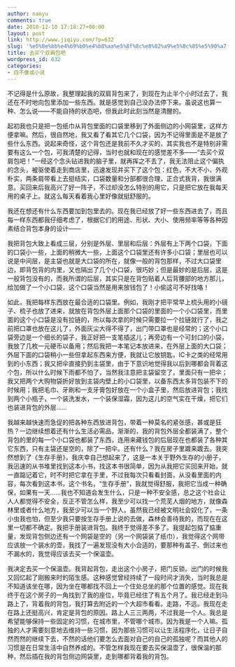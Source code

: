 ```yaml
---
author: nanyu
comments: true
date: 2010-12-10 17:18:27+00:00
layout: post
link: http://www.jiqiyu.com/?p=632
slug: '%e5%8e%bb%e4%b9%b0%e4%b8%aa%e5%8f%8c%e8%82%a9%e5%8c%85%e5%90%a7'
title: 去买个双肩包吧
wordpress_id: 632
categories:
- 四不像或小说
---
```


不记得是什么原故，我整理起我的双肩背包来了，到现在为止半个小时过去了，我还在不时地向包里添加一些东西。就是感觉到自己没办法停下来。虽说这也算一种、怎么说——不能自持的状态吧，但我此时此刻当然是清醒的。


起初我也只是把一包纸巾从背包里面的口袋里移到了外面侧边的小网袋里，这样方便拿嘛。然后，很自然地，我又看了看其它几个口袋，因为不记得里面是不是放了些什么东西。说起来奇怪，这个背包还是我前不久才买的，其实我也不是特别非需要有这么一个包，可我清楚的记得，当时也就和现在的感觉差不多——“去买个双肩包吧！”一经这个念头钻进我的脑子里，就再挥之不去了，我无法阻止这个偏执的念头，被驱使着走到商店里，迅速发现并买下了这个包：红色，不大不小，外观朴实，两条肩带看上去挺结实，口袋数量和分部都很合理，正合式我背，我很满意。买回来后我高兴了好一阵子，不过却没怎么特别的用它，只是把它放在我每天用的桌子上。就这么每天看着我心里好像就挺舒服的。


我还在想还有什么东西要加到包里去的。现在我已经放了好一些东西进去了，而且每一样东西都我仔细考虑了，根据它们的用途、形状、大小、使用频率等等各种因素结合背包本身的设计——


我把背包大致上看成三层，分别是外层、里层和后层：外层有上下两个口袋，下面的口袋小一些，上面的稍微大一些，上面这个口袋里还有许多小口袋；里层也可以说是中间层，是主袋也就是大口袋的所在，就像一般的背包那样，不过大口袋里边，即背包背的内里，又也隔出了几个小口袋，很巧妙；但是最妙的是后层，这是一般背包没有的，而我所谓的后层，其实只是在背包贴着人后背腰部的地方那儿，给加做了一个小口袋，这个口袋当然是用来放钱包了！小偷这可不好找咯！


如此，我把每样东西放在最合适的口袋里。例如，我刚才把平常早上梳头用的小镜子、梳子也放了进来，就放在背包外层上面那个口袋的里面的一个小口袋里，而里面的这个小口袋是没有拉链的，所以每次拿的时候只需要拉一个拉链就行了，我之前把口罩也放在这儿了，外面灰尘大得不得了，出门带口罩也是经常的；这个小口袋旁边是一个细长的袋子，我正好把一支笔插这儿；再旁边有一个可封口的小袋，我放了几枚一元硬币以备用；然后我把一本笔记本放进来，在外层上面的大口袋；外层下面的口袋稍小一些但拿起东西来方便，我就让它放钥匙，IC卡之类的经常用到的小东西；我又把伞直接扔到主袋里，由于下意识地觉得我以后到哪都会背着这个包，所以什么时候下雨都不怕了，当然我注意把主袋留空了，里面只有一把伞；我又把两个大购物袋折好放到主袋内壁上的小口袋里，以备东西太多背包装不下的时候用；我把毛巾、牙刷和一支牙膏包好放在一个小盒子里，然后放进背包；我找到两个小瓶子，一个装洗发水，一个装保湿霜，因为这儿的空气实在干燥，把它们也装进背包的外层……


我越来越快速而急促的把各种东西放进背包，带着一种莫名的紧张感，甚或是狂热？一边继续想着还有什么生活必需品，渐渐的，我的背包外层全都装满了，整个背包的里的每一个小口袋也都装了东西，连用来藏钱包的后层现在也都装了各种其它东西，只有主袋还是空的，除了一把伞。还有什么？我在房子里踱来踱去。我突然想到了《生存手册》，我庆幸自己想起来了，这是一本关于野外生存的小册子，我迅速的从书堆里找到这本小书，找这本书很简单，因为从我把它买回来开始，就一直踮记着它，时不时把它拿在手里，不过我每次只看看封面，从没看里面的内容，每次看到这本书，这个书名，“生存手册”，我就觉得舒服，我把它当成一种确保，如果有一天……我也不知道会发生什么，只是一种不安全感，总之这个社会让人人都觉得不安全，反正不管怎么样，我至少可以找一个荒芜人烟的地方，就像森林里或者什么地方，我至少可以当一个野人。虽然我已经被文明社会奴化了，一条小虫我也怕，但至少我只要按生存手册上说的去做，森林会善待我的，而现在在这里一切都不确定。我把手册装进背包。我终于觉得差不多了。我提起包掂了掂重量，发现背包侧边还有一个网袋是空的（另一个网袋装了纸巾），我觉得这个网带应该放一个装水的壶，我找了一遍发现没有大小合适的，要那种有盖子、倒过来也不漏水的，我觉得应该去买一个保温壶。


我决定去买一个保温壶。我背起背包，走出这个小房子，把门反锁。出门的时候我又回忆起了刚搬来时的陌生感。这种感觉曾经持续了一段时间才消失，当时我总是不知道该坐在哪，因为坐在哪都找不回上一个住处总坐的那个位置的感觉。现在我终于在这个房子的一角找到了我的座位，毕竟已经住了有五个月了。我已经走到马路上了，背着我的背包，我打算去附近的一个大超市看看。走路，不远。我现在走在路上还挺高兴，肯定是背包的原因。路上人三三两两，不过我是一个人。我总是希望能够保持一些固定的习惯，在城市里，不管哪个城市。因为我是一个人嘛。孤独的人才需要刻意地去维持一些习惯，因为那些习惯可以让生活程序化，让日子自然而然的继续下去，不然的话他们要怎么去面对自己的自己的孤独呢？而其他人的习惯是在日常生活中自然养成的。不管怎样我现在要去买保温壶了，很保温的那种，然后插在我的背包侧边网袋里，走到哪都背着我的背包。
